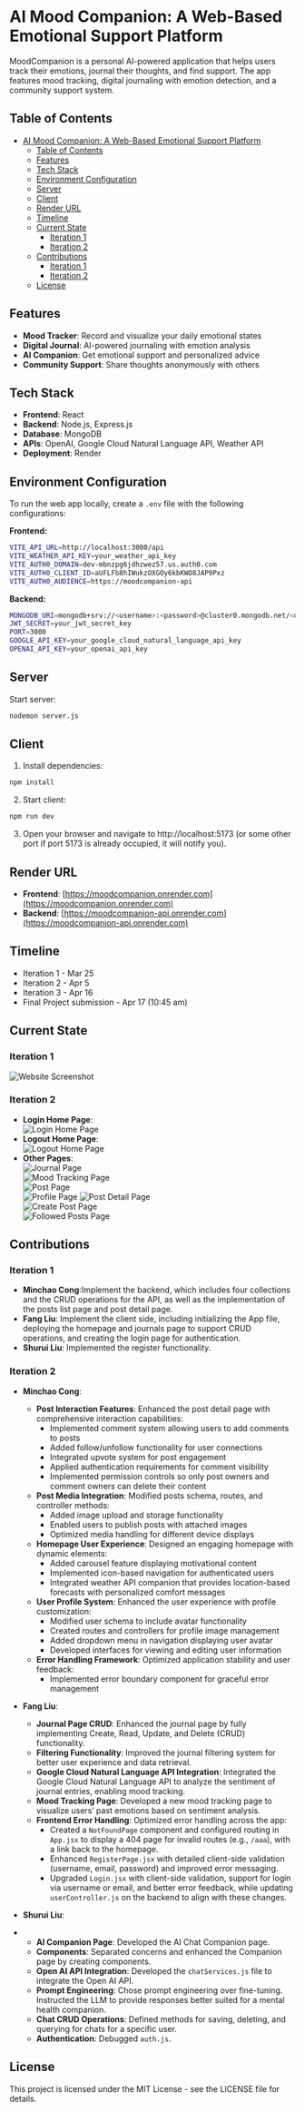 # AI Mood Companion: A Web-Based Emotional Support Platform

MoodCompanion is a personal AI-powered application that helps users track their emotions, journal their thoughts, and find support. The app features mood tracking, digital journaling with emotion detection, and a community support system.

## Table of Contents

- [AI Mood Companion: A Web-Based Emotional Support Platform](#ai-mood-companion-a-web-based-emotional-support-platform)
  - [Table of Contents](#table-of-contents)
  - [Features](#features)
  - [Tech Stack](#tech-stack)
  - [Environment Configuration](#environment-configuration)
  - [Server](#server)
  - [Client](#client)
  - [Render URL](#render-url)
  - [Timeline](#timeline)
  - [Current State](#current-state)
    - [Iteration 1](#iteration-1)
    - [Iteration 2](#iteration-2)
  - [Contributions](#contributions)
    - [Iteration 1](#iteration-1-1)
    - [Iteration 2](#iteration-2-1)
  - [License](#license)

## Features

- **Mood Tracker**: Record and visualize your daily emotional states
- **Digital Journal**: AI-powered journaling with emotion analysis
- **AI Companion**: Get emotional support and personalized advice
- **Community Support**: Share thoughts anonymously with others

## Tech Stack

- **Frontend**: React
- **Backend**: Node.js, Express.js
- **Database**: MongoDB
- **APIs**: OpenAI, Google Cloud Natural Language API, Weather API
- **Deployment**: Render

## Environment Configuration

To run the web app locally, create a `.env` file with the following configurations:

**Frontend:**

```sh
VITE_API_URL=http://localhost:3000/api
VITE_WEATHER_API_KEY=your_weather_api_key
VITE_AUTH0_DOMAIN=dev-mbnzpg6jdhzwez57.us.auth0.com
VITE_AUTH0_CLIENT_ID=aUFLFb8hIWukzOXGOy6kbKWO8JAP9Pxz
VITE_AUTH0_AUDIENCE=https://moodcompanion-api
```

**Backend:**

```sh
MONGODB_URI=mongodb+srv://<username>:<password>@cluster0.mongodb.net/<dbname>?retryWrites=true&w=majority
JWT_SECRET=your_jwt_secret_key
PORT=3000
GOOGLE_API_KEY=your_google_cloud_natural_language_api_key
OPENAI_API_KEY=your_openai_api_key
```

## Server

Start server:

```bash
nodemon server.js
```

## Client

1. Install dependencies:

```bash
npm install
```

2. Start client:

```bash
npm run dev
```

3. Open your browser and navigate to http://localhost:5173 (or some other port if port 5173 is already occupied, it will notify you).

## Render URL

- **Frontend**: [https://moodcompanion.onrender.com](https://moodcompanion.onrender.com)
- **Backend**: [https://moodcompanion-api.onrender.com](https://moodcompanion-api.onrender.com)

## Timeline

- Iteration 1 - Mar 25
- Iteration 2 - Apr 5
- Iteration 3 - Apr 16
- Final Project submission - Apr 17 (10:45 am)

## Current State

### Iteration 1

![Website Screenshot](readme_images/img-website.png)

### Iteration 2

- **Login Home Page**:  
  ![Login Home Page](readme_images/Iteration2/login-home-page.png)
- **Logout Home Page**:  
  ![Logout Home Page](readme_images/Iteration2/logout-home-page.png)
- **Other Pages**:  
  ![Journal Page](readme_images/Iteration2/journal-page.png)  
  ![Mood Tracking Page](readme_images/Iteration2/mood-tracking-page.png)  
  ![Post Page](readme_images/Iteration2/post-page.png)  
  ![Profile Page](readme_images/Iteration2/profile-page.png)
  ![Post Detail Page](readme_images/Iteration2/post-detail-page.jpg)  
  ![Create Post Page](readme_images/Iteration2/create-post-page.jpg)  
  ![Followed Posts Page](readme_images/Iteration2/followed-posts-page.jpg)

## Contributions

### Iteration 1

- **Minchao Cong**:Implement the backend, which includes four collections and the CRUD operations for the API, as well as the implementation of the posts list page and post detail page.
- **Fang Liu**: Implement the client side, including initializing the App file, deploying the homepage and journals page to support CRUD operations, and creating the login page for authentication.
- **Shurui Liu**: Implemented the register functionality.

### Iteration 2

- **Minchao Cong**:

  - **Post Interaction Features**: Enhanced the post detail page with comprehensive interaction capabilities:
    - Implemented comment system allowing users to add comments to posts
    - Added follow/unfollow functionality for user connections
    - Integrated upvote system for post engagement
    - Applied authentication requirements for comment visibility
    - Implemented permission controls so only post owners and comment owners can delete their content
  - **Post Media Integration**: Modified posts schema, routes, and controller methods:
    - Added image upload and storage functionality
    - Enabled users to publish posts with attached images
    - Optimized media handling for different device displays
  - **Homepage User Experience**: Designed an engaging homepage with dynamic elements:
    - Added carousel feature displaying motivational content
    - Implemented icon-based navigation for authenticated users
    - Integrated weather API companion that provides location-based forecasts with personalized comfort messages
  - **User Profile System**: Enhanced the user experience with profile customization:
    - Modified user schema to include avatar functionality
    - Created routes and controllers for profile image management
    - Added dropdown menu in navigation displaying user avatar
    - Developed interfaces for viewing and editing user information
  - **Error Handling Framework**: Optimized application stability and user feedback:
    - Implemented error boundary component for graceful error management

- **Fang Liu**:

  - **Journal Page CRUD**: Enhanced the journal page by fully implementing Create, Read, Update, and Delete (CRUD) functionality.
  - **Filtering Functionality**: Improved the journal filtering system for better user experience and data retrieval.
  - **Google Cloud Natural Language API Integration**: Integrated the Google Cloud Natural Language API to analyze the sentiment of journal entries, enabling mood tracking.
  - **Mood Tracking Page**: Developed a new mood tracking page to visualize users’ past emotions based on sentiment analysis.
  - **Frontend Error Handling**: Optimized error handling across the app:
    - Created a `NotFoundPage` component and configured routing in `App.jsx` to display a 404 page for invalid routes (e.g., `/aaa`), with a link back to the homepage.
    - Enhanced `RegisterPage.jsx` with detailed client-side validation (username, email, password) and improved error messaging.
    - Upgraded `Login.jsx` with client-side validation, support for login via username or email, and better error feedback, while updating `userController.js` on the backend to align with these changes.

- **Shurui Liu**:

- - **AI Companion Page**: Developed the AI Chat Companion page.
  - **Components**: Separated concerns and enhanced the Companion page by creating components.
  - **Open AI API Integration**: Developed the `chatServices.js` file to integrate the Open AI API.
  - **Prompt Engineering**: Chose prompt engineering over fine-tuning. Instructed the LLM to provide responses better suited for a mental health companion.
  - **Chat CRUD Operations**: Defined methods for saving, deleting, and querying for chats for a specific user.
  - **Authentication**: Debugged `auth.js`.

## License

This project is licensed under the MIT License - see the LICENSE file for details.
